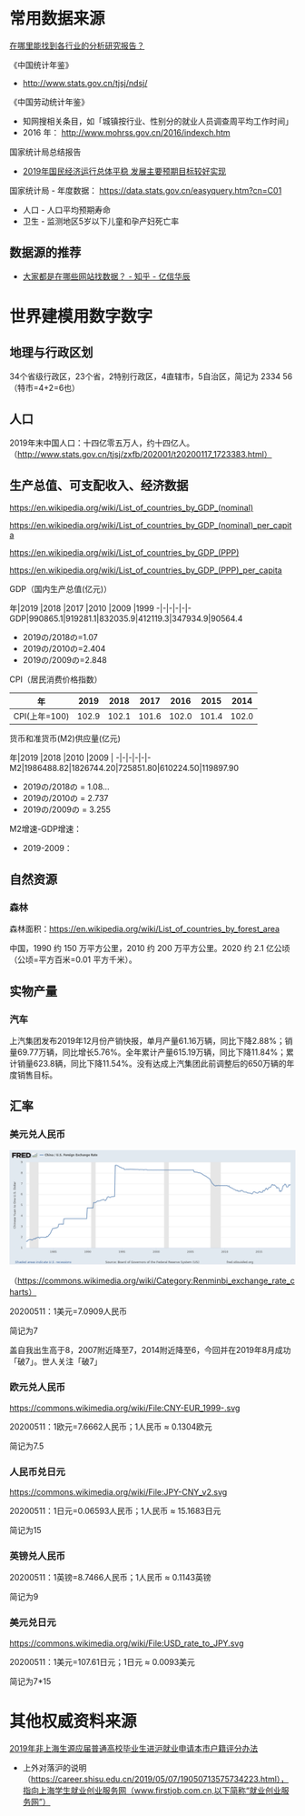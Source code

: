 # 常用数据来源

[在哪里能找到各行业的分析研究报告？](https://www.zhihu.com/question/19766160)

《中国统计年鉴》

- http://www.stats.gov.cn/tjsj/ndsj/

《中国劳动统计年鉴》

- 知网搜相关条目，如「城镇按行业、性别分的就业人员调查周平均工作时间」
- 2016 年： http://www.mohrss.gov.cn/2016/indexch.htm

国家统计局总结报告

- [2019年国民经济运行总体平稳 发展主要预期目标较好实现](http://www.stats.gov.cn/tjsj/zxfb/202001/t20200117_1723383.html)

国家统计局 - 年度数据：  https://data.stats.gov.cn/easyquery.htm?cn=C01

- 人口 - 人口平均预期寿命
- 卫生 - 监测地区5岁以下儿童和孕产妇死亡率

## 数据源的推荐

- [大家都是在哪些网站找数据？ - 知乎 - 亿信华辰](https://www.zhihu.com/question/27692329/answer/1323609882)

# 世界建模用数字数字

## 地理与行政区划

34个省级行政区，23个省，2特别行政区，4直辖市，5自治区，简记为 2334 56（特市=4+2=6也）

## 人口

2019年末中国人口：十四亿零五万人，约十四亿人。（http://www.stats.gov.cn/tjsj/zxfb/202001/t20200117_1723383.html）

## 生产总值、可支配收入、经济数据

https://en.wikipedia.org/wiki/List_of_countries_by_GDP_(nominal)

https://en.wikipedia.org/wiki/List_of_countries_by_GDP_(nominal)_per_capita

https://en.wikipedia.org/wiki/List_of_countries_by_GDP_(PPP)

https://en.wikipedia.org/wiki/List_of_countries_by_GDP_(PPP)_per_capita

GDP（国内生产总值(亿元)）

年|2019     |2018    |2017    |2010    |2009    |1999
-|-|-|-|-|-
GDP|990865.1|919281.1|832035.9|412119.3|347934.9|90564.4

- 2019の/2018の=1.07
- 2019の/2010の=2.404
- 2019の/2009の=2.848

CPI（居民消费价格指数）

年           |2019 |2018 |2017 |2016 |2015 |2014
-|-|-|-|-|-|-
CPI(上年=100)|102.9|102.1|101.6|102.0|101.4|102.0

货币和准货币(M2)供应量(亿元)

年|2019      |2018      |2010     |2009     |
-|-|-|-|-|-
M2|1986488.82|1826744.20|725851.80|610224.50|119897.90

- 2019の/2018の = 1.08...
- 2019の/2010の = 2.737
- 2019の/2009の = 3.255

M2增速-GDP增速：

- 2019-2009：

## 自然资源

### 森林

森林面积：https://en.wikipedia.org/wiki/List_of_countries_by_forest_area

中国，1990 约 150 万平方公里，2010 约 200 万平方公里。2020 约 2.1 亿公顷（公顷=平方百米=0.01 平方千米）。

## 实物产量

### 汽车

上汽集团发布2019年12月份产销快报，单月产量61.16万辆，同比下降2.88%；销量69.77万辆，同比增长5.76%。全年累计产量615.19万辆，同比下降11.84%；累计销量623.8辆，同比下降11.54%。没有达成上汽集团此前调整后的650万辆的年度销售目标。

## 汇率

### 美元兑人民币

![USD2CNYq1981q2019](pic/C83-Sdata/USD2CNYq1981q2019.png)

（https://commons.wikimedia.org/wiki/Category:Renminbi_exchange_rate_charts）

20200511：1美元=7.0909人民币

简记为7

盖自我出生高于8，2007附近降至7，2014附近降至6，今回并在2019年8月成功「破7」。世人关注「破7」

### 欧元兑人民币

https://commons.wikimedia.org/wiki/File:CNY-EUR_1999-.svg

20200511：1欧元=7.6662人民币；1人民币 ≈ 0.1304欧元

简记为7.5

### 人民币兑日元

https://commons.wikimedia.org/wiki/File:JPY-CNY_v2.svg

20200511：1日元=0.06593人民币；1人民币 ≈ 15.1683日元

简记为15

### 英镑兑人民币

20200511：1英镑=8.7466人民币；1人民币 ≈ 0.1143英镑

简记为9

### 美元兑日元

https://commons.wikimedia.org/wiki/File:USD_rate_to_JPY.svg

20200511：1美元=107.61日元；1日元 ≈ 0.0093美元

简记为7*15

# 其他权威资料来源

[2019年非上海生源应届普通高校毕业生进沪就业申请本市户籍评分办法](http://www.firstjob.com.cn/folder76/folder79/2019-07-26/4584.html)

- 上外对落沪的说明（https://career.shisu.edu.cn/2019/05/07/19050713575734223.html），指向上海学生就业创业服务网（www.firstjob.com.cn,以下简称“就业创业服务网”）
